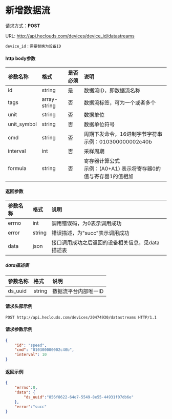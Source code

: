 # 新增数据流
请求方式：**POST**

URL: http://api.heclouds.com/devices/device_id/datastreams

    device_id：需要替换为设备ID

#### http body参数
参数名称 | 格式 | 是否必须 | 说明
:- | :- | :- | :- 
id | string | 是 | 数据流ID，即数据流名称
tags | array-string | 否 | 数据流标签，可为一个或者多个
unit | string | 否 | 数据单位
unit_symbol | string | 否 | 数据单位符号
cmd | string | 否 | 周期下发命令，16进制字节字符串<br>示例：010300000002c40b
interval | int | 否 | 采样周期
formula | string | 否 | 寄存器计算公式<br>示例：(A0+A1) 表示将寄存器0的值与寄存器1的值相加

#### 返回参数
参数名称 | 格式 | 说明
:- | :- | :- 
errno | int | 调用错误码，为0表示调用成功
error | string | 错误描述，为"succ"表示调用成功
data | json | 接口调用成功之后返回的设备相关信息，见data描述表

##### data描述表
参数名称 | 格式 |  说明
:- | :- | :- 
ds_uuid | string | 数据流平台内部唯一ID

#### 请求头部示例
```text
POST http://api.heclouds.com/devices/20474930/datastreams HTTP/1.1
```

#### 请求参数示例
```json
{
	"id": "speed",
	"cmd": "010300000002c40b",
	"interval": 10
}
```

#### 返回示例
```json
{
    "errno":0,
    "data": {
        "ds_uuid":"856f8622-64e7-5549-8e55-44931f07db6e"
    },
    "error":"succ"
}
```
